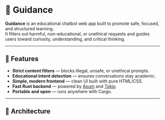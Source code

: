 # 🧭 Guidance

**Guidance** is an educational chatbot web app built to promote safe, focused, and structured learning.  
It filters out harmful, non-educational, or unethical requests and guides users toward curiosity, understanding, and critical thinking.

---

## 🚀 Features

- **Strict content filters** — blocks illegal, unsafe, or unethical prompts.
- **Educational intent detection** — ensures conversations stay academic.
- **Simple, modern frontend** — clean UI built with pure HTML/CSS.
- **Fast Rust backend** — powered by [Axum](https://docs.rs/axum) and [Tokio](https://tokio.rs).
- **Portable and open** — runs anywhere with Cargo.

---

## 🧩 Architecture

